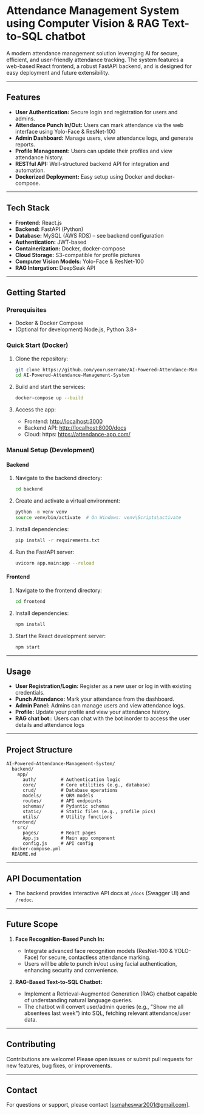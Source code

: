 # Attendance Management System using Computer Vision & RAG Text-to-SQL chatbot

A modern attendance management solution leveraging AI for secure, efficient, and user-friendly attendance tracking. The system features a web-based React frontend, a robust FastAPI backend, and is designed for easy deployment and future extensibility.

---

## Features

- **User Authentication:** Secure login and registration for users and admins.
- **Attendance Punch In/Out:** Users can mark attendance via the web interface using Yolo-Face & ResNet-100 
- **Admin Dashboard:** Manage users, view attendance logs, and generate reports.
- **Profile Management:** Users can update their profiles and view attendance history.
- **RESTful API:** Well-structured backend API for integration and automation.
- **Dockerized Deployment:** Easy setup using Docker and docker-compose.

---

## Tech Stack

- **Frontend:** React.js
- **Backend:** FastAPI (Python)
- **Database:** MySQL (AWS RDS) – see backend configuration
- **Authentication:** JWT-based
- **Containerization:** Docker, docker-compose
- **Cloud Storage:** S3-compatible for profile pictures
- **Computer Vision Models:** Yolo-Face & ResNet-100
- **RAG Intergation:** DeepSeak API
---

## Getting Started

### Prerequisites

- Docker & Docker Compose
- (Optional for development) Node.js, Python 3.8+

### Quick Start (Docker)

1. Clone the repository:
   ```bash
   git clone https://github.com/yourusername/AI-Powered-Attendance-Management-System.git
   cd AI-Powered-Attendance-Management-System
   ```

2. Build and start the services:
   ```bash
   docker-compose up --build
   ```

3. Access the app:
   - Frontend: [http://localhost:3000](http://localhost:3000)
   - Backend API: [http://localhost:8000/docs](http://localhost:8000/docs)
   - Cloud: https: https://attendance-app.com/ 


### Manual Setup (Development)

#### Backend

1. Navigate to the backend directory:
   ```bash
   cd backend
   ```

2. Create and activate a virtual environment:
   ```bash
   python -m venv venv
   source venv/bin/activate  # On Windows: venv\Scripts\activate
   ```

3. Install dependencies:
   ```bash
   pip install -r requirements.txt
   ```

4. Run the FastAPI server:
   ```bash
   uvicorn app.main:app --reload
   ```

#### Frontend

1. Navigate to the frontend directory:
   ```bash
   cd frontend
   ```

2. Install dependencies:
   ```bash
   npm install
   ```

3. Start the React development server:
   ```bash
   npm start
   ```

---

## Usage

- **User Registration/Login:** Register as a new user or log in with existing credentials.
- **Punch Attendance:** Mark your attendance from the dashboard.
- **Admin Panel:** Admins can manage users and view attendance logs.
- **Profile:** Update your profile and view your attendance history.
- **RAG chat bot:**: Users can chat with the bot inorder to access the user details and attendance logs

---

## Project Structure

```
AI-Powered-Attendance-Management-System/
  backend/
    app/
      auth/         # Authentication logic
      core/         # Core utilities (e.g., database)
      crud/         # Database operations
      models/       # ORM models
      routes/       # API endpoints
      schemas/      # Pydantic schemas
      static/       # Static files (e.g., profile pics)
      utils/        # Utility functions
  frontend/
    src/
      pages/        # React pages
      App.js        # Main app component
      config.js     # API config
  docker-compose.yml
  README.md
```

---

## API Documentation

- The backend provides interactive API docs at `/docs` (Swagger UI) and `/redoc`.

---

## Future Scope

1. **Face Recognition-Based Punch In:**
   - Integrate advanced face recognition models (ResNet-100 & YOLO-Face) for secure, contactless attendance marking.
   - Users will be able to punch in/out using facial authentication, enhancing security and convenience.

2. **RAG-Based Text-to-SQL Chatbot:**
   - Implement a Retrieval-Augmented Generation (RAG) chatbot capable of understanding natural language queries.
   - The chatbot will convert user/admin queries (e.g., "Show me all absentees last week") into SQL, fetching relevant attendance/user data.

---

## Contributing

Contributions are welcome! Please open issues or submit pull requests for new features, bug fixes, or improvements.

---


## Contact

For questions or support, please contact [ssmaheswar2001@gmail.com]. 